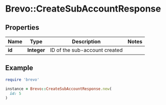 # Brevo::CreateSubAccountResponse

## Properties

| Name | Type | Description | Notes |
| ---- | ---- | ----------- | ----- |
| **id** | **Integer** | ID of the sub-account created |  |

## Example

```ruby
require 'brevo'

instance = Brevo::CreateSubAccountResponse.new(
  id: 5
)
```

